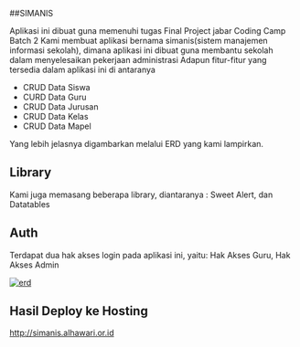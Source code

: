 ##SIMANIS

Aplikasi ini dibuat guna memenuhi tugas Final Project jabar Coding Camp Batch 2
Kami membuat aplikasi bernama simanis(sistem manajemen informasi sekolah), dimana aplikasi ini dibuat guna membantu sekolah dalam menyelesaikan pekerjaan administrasi
Adapun fitur-fitur yang tersedia dalam aplikasi ini di antaranya

<ul>
	<li>CRUD Data Siswa</li>
	<li>CURD Data Guru</li>
	<li>CRUD Data Jurusan</li>
	<li>CRUD Data Kelas</li>
	<li>CRUD Data Mapel</li>
</ul>
Yang lebih jelasnya digambarkan melalui ERD yang kami lampirkan.

## Library

Kami juga memasang beberapa library, diantaranya : Sweet Alert, dan Datatables

## Auth

Terdapat dua hak akses login pada aplikasi ini, yaitu: Hak Akses Guru, Hak Akses Admin

<a href="https://ibb.co/DfdG5KB"><img src="https://i.ibb.co/k2Z3QcL/erd.png" alt="erd" border="0" /></a>

## Hasil Deploy ke Hosting

http://simanis.alhawari.or.id
